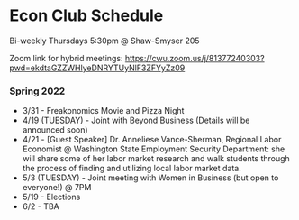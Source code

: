 # Econ Club Schedule

Bi-weekly Thursdays 5:30pm @ Shaw-Smyser 205

Zoom link for hybrid meetings: https://cwu.zoom.us/j/81377240303?pwd=ekdtaGZZWHlyeDNRYTUyNlF3ZFYyZz09

### Spring 2022
- 3/31 - Freakonomics Movie and Pizza Night
- 4/19 (TUESDAY) - Joint with Beyond Business (Details will be announced soon)
- 4/21 - [Guest Speaker] Dr. Anneliese Vance-Sherman, Regional Labor Economist @ Washington State Employment Security Department: she will share some of her labor market research and walk students through the process of finding and utilizing local labor market data.
- 5/3 (TUESDAY) - Joint meeting with Women in Business (but open to everyone!) @ 7PM
- 5/19 - Elections
- 6/2 - TBA
